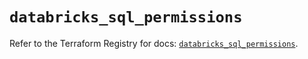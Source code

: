# `databricks_sql_permissions`

Refer to the Terraform Registry for docs: [`databricks_sql_permissions`](https://registry.terraform.io/providers/databricks/databricks/1.79.0/docs/resources/sql_permissions).
